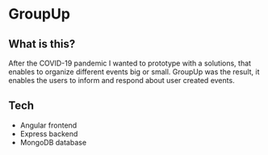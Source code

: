 # GroupUp

## What is this?

After the COVID-19 pandemic I wanted to prototype with a solutions, that enables to organize different events big or small. GroupUp was the result, it enables the users to inform and respond about user created events.

## Tech

* Angular frontend
* Express backend
* MongoDB database
